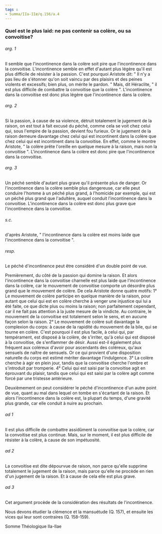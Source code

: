 ```yaml
---
tags : 
- Summa/IIa-IIæ/q.156/a.4
---
```


### Quel est le plus laid: ne pas contenir sa colère, ou sa convoitise?

###### arg. 1
Il semble que l'incontinence dans la colère soit pire que l'incontinence dans la convoitise. L'incontinence semble en effet d'autant plus légère qu'il est plus difficile de résister à la passion. C'est pourquoi Aristote dit: " Il n'y a pas lieu de s'étonner qu'on soit vaincu par des plaisirs et des peines violents et excessifs; bien plus, on mérite le pardon. " Mais, dit Héraclite, " il est plus difficile de combattre la convoitise que la colère ". L'incontinence dans la convoitise est donc plus légère que l'incontinence dans la colère. 

###### arg. 2
Si la passion, à cause de sa violence, détruit totalement le jugement de la raison, on est tout à fait excusé du péché, comme cela se voit chez celui qui, sous l'empire de la passion, devient fou furieux. Or le jugement de la raison demeure davantage chez celui qui est incontinent dans la colère que chez celui qui est incontinent dans la convoitise. En effet, comme le montre Aristote, " la colère prête l'oreille en quelque mesure à la raison, mais non la convoitise ". L'incontinence dans la colère est donc pire que l'incontinence dans la convoitise. 

###### arg. 3
Un péché semble d'autant plus grave qu'il présente plus de danger. Or l'incontinence dans la colère semble plus dangereuse, car elle peut conduire l'homme à un péché plus grand, à l'homicide par exemple, qui est un péché plus grand que l'adultère, auquel conduit l'incontinence dans la convoitise. L'incontinence dans la colère est donc plus grave que l'incontinence dans la convoitise. 

###### s.c.
d'après Aristote, " l'incontinence dans la colère est moins laide que l'incontinence dans la convoitise ". 

###### resp.
Le péché d'incontinence peut être considéré d'un double point de vue. 

Premièrement, du côté de la passion qui domine la raison. Et alors l'incontinence dans la convoitise charnelle est plus laide que l'incontinence dans la colère, car le mouvement de convoitise comporte un désordre plus grand que le mouvement de colère. De cela Aristote donne quatre motifs: 1° Le mouvement de colère participe en quelque manière de la raison, pour autant que celui qui est en colère cherche à venger une injustice qui lui a été faite, ce que dicte plus ou moins la raison; non parfaitement cependant, car il ne fait pas attention à la juste mesure de la vindicte. Au contraire, le mouvement de la convoitise est totalement selon le sens, et en aucune façon selon la raison. 2° Le mouvement de colère suit davantage la complexion du corps: à cause de la rapidité du mouvement de la bile, qui se tourne en colère. C'est pourquoi il est plus facile, à celui qui, par tempérament, est disposé à la colère, de s'irriter, qu'à celui qui est disposé à la convoitise, de s'enflammer de désir. Aussi est-il également plus fréquent aux coléreux d'avoir pour ascendants des coléreux, qu'aux sensuels de naître de sensuels. Or ce qui provient d'une disposition naturelle du corps est estimé mériter davantage l'indulgence. 3° La colère cherche à agir en plein jour, tandis que la convoitise cherche l'ombre et s'introduit par tromperie. 4° Celui qui est saisi par la convoitise agit en éprouvant du plaisir, tandis que celui qui est saisi par la colère agit comme forcé par une tristesse antérieure. 

Deuxièmement on peut considérer le péché d'incontinence d'un autre point de vue, quant au mal dans lequel on tombe en s'écartant de la raison. Et alors l'incontinence dans la colère est, la plupart du temps, d'une gravité plus grande, car elle conduit à nuire au prochain. 

###### ad 1
Il est plus difficile de combattre assidûment la convoitise que la colère, car la convoitise est plus continue. Mais, sur le moment, il est plus difficile de résister à la colère, à cause de son impétuosité. 

###### ad 2
La convoitise est dite dépourvue de raison, non parce qu'elle supprime totalement le jugement de la raison, mais parce qu'elle ne procède en rien d'un jugement de la raison. Et à cause de cela elle est plus grave. 

###### ad 3
Cet argument procède de la considération des résultats de l'incontinence. 

Nous devons étudier la clémence et la mansuétude (Q. 157), et ensuite les vices qui leur sont contraires (Q. 158-159). 

Somme Théologique IIa-IIae 

